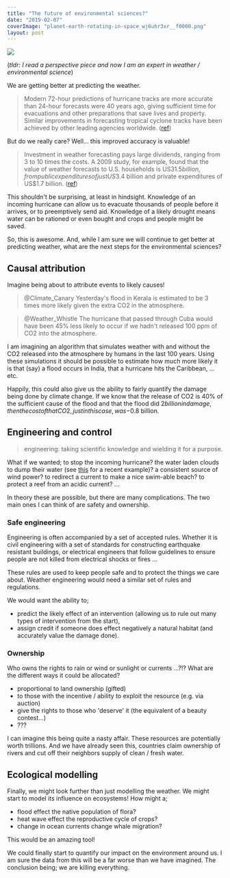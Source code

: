 ```yaml
---
title: "The future of environmental sciences?"
date: "2019-02-07"
coverImage: "planet-earth-rotating-in-space_wj6uhr3xr__f0000.png"
layout: post
---
```


![]({{site.baseurl}}/images/{{page.coverImage}})

(_tldr: I read a perspective piece and now I am an expert in weather / environmental science_)

We are getting better at predicting the weather.

> Modern 72-hour predictions of hurricane tracks are more accurate than 24-hour forecasts were 40 years ago, giving sufficient time for evacuations and other preparations that save lives and property. Similar improvements in forecasting tropical cyclone tracks have been achieved by other leading agencies worldwide. ([ref](http://science.sciencemag.org/content/363/6425/342))

But do we really care? Well... this improved accuracy is valuable!

> Investment in weather forecasting pays large dividends, ranging from 3 to 10 times the costs. A 2009 study, for example, found that the value of weather forecasts to U.S. households is US$31.5 billion, from public expenditures of just US$3.4 billion and private expenditures of US$1.7 billion. ([ref](http://science.sciencemag.org/content/363/6425/342))

This shouldn't be surprising, at least in hindsight. Knowledge of an incoming hurricane can allow us to evacuate thousands of people before it arrives, or to preemptively send aid. Knowledge of a likely drought means water can be rationed or even bought and crops and people might be saved.

So, this is awesome. And, while I am sure we will continue to get better at predicting weather, what are the next steps for the environmental sciences?

## Causal attribution

Imagine being about to attribute events to likely causes!

> @Climate\_Canary Yesterday's flood in Kerala is estimated to be 3 times more likely given the extra CO2 in the atmosphere.

> @Weather\_Whistle The hurricane that passed through Cuba would have been 45% less likely to occur if we hadn't released 100 ppm of CO2 into the atmosphere.

I am imagining an algorithm that simulates weather with and without the CO2 released into the atmosphere by humans in the last 100 years. Using these simulations it should be possible to estimate how much more likely it is that (say) a flood occurs in India, that a hurricane hits the Caribbean, ... etc.

Happily, this could also give us the ability to fairly quantify the damage being done by climate change. If we know that the release of CO2 is 40% of the sufficient cause of the flood and that the flood did $2 billion in damage, then the cost of that CO2, just in this case, was -$0.8 billion.

## Engineering and control

> engineering: taking scientific knowledge and wielding it for a purpose.

What if we wanted; to stop the incoming hurricane? the water laden clouds to dump their water (see [this](https://amp.scmp.com/news/china/society/article/2138866/china-needs-more-water-so-its-building-rain-making-network-three) for a recent example)? a consistent source of wind power? to redirect a current to make a nice swim-able beach? to protect a reef from an acidic current? ...

In theory these are possible, but there are many complications. The two main ones I can think of are safety and ownership.

### Safe engineering

Engineering is often accompanied by a set of accepted rules. Whether it is civil engineering with a set of standards for constructing earthquake resistant buildings, or electrical engineers that follow guidelines to ensure people are not killed from electrical shocks or fires ...

These rules are used to keep people safe and to protect the things we care about. Weather engineering would need a similar set of rules and regulations.

We would want the ability to;

- predict the likely effect of an intervention (allowing us to rule out many types of intervention from the start),
- assign credit if someone does effect negatively a natural habitat (and accurately value the damage done).

### Ownership

Who owns the rights to rain or wind or sunlight or currents ...?!? What are the different ways it could be allocated?

- proportional to land ownership (gifted)
- to those with the incentive / ability to exploit the resource (e.g. via auction)
- give the rights to those who 'deserve' it (the equivalent of a beauty contest...)
- ???

I can imagine this being quite a nasty affair. These resources are potentially worth trillions. And we have already seen this, countries claim ownership of rivers and cut off their neighbors supply of clean / fresh water.

## Ecological modelling

Finally, we might look further than just modelling the weather. We might start to model its influence on ecosystems! How might a;

- flood effect the native population of flora?
- heat wave effect the reproductive cycle of crops?
- change in ocean currents change whale migration?

This would be an amazing tool!

We could finally start to quantify our impact on the environment around us. I am sure the data from this will be a far worse than we have imagined. The conclusion being; we are killing everything.

